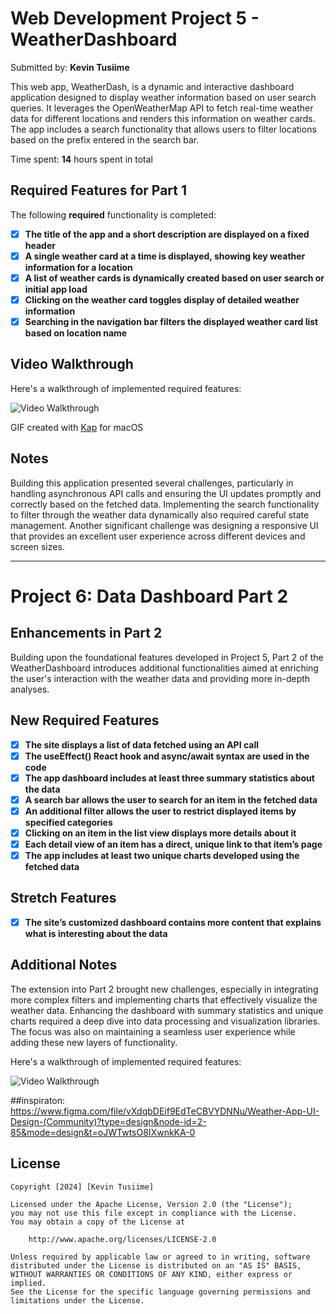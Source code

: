 # Web Development Project 5 - WeatherDashboard

Submitted by: **Kevin Tusiime**

This web app, WeatherDash, is a dynamic and interactive dashboard application designed to display weather information based on user search queries. It leverages the OpenWeatherMap API to fetch real-time weather data for different locations and renders this information on weather cards. The app includes a search functionality that allows users to filter locations based on the prefix entered in the search bar.

Time spent: **14** hours spent in total

## Required Features for Part 1

The following **required** functionality is completed:

- [x] **The title of the app and a short description are displayed on a fixed header**
- [x] **A single weather card at a time is displayed, showing key weather information for a location**
- [x] **A list of weather cards is dynamically created based on user search or initial app load**
- [x] **Clicking on the weather card toggles display of detailed weather information**
- [x] **Searching in the navigation bar filters the displayed weather card list based on location name**

## Video Walkthrough

Here's a walkthrough of implemented required features:

<img src='dashboard-walkthrough.gif' title='Video Walkthrough' width='' alt='Video Walkthrough' />

GIF created with [Kap](https://getkap.co/) for macOS

## Notes

Building this application presented several challenges, particularly in handling asynchronous API calls and ensuring the UI updates promptly and correctly based on the fetched data. Implementing the search functionality to filter through the weather data dynamically also required careful state management. Another significant challenge was designing a responsive UI that provides an excellent user experience across different devices and screen sizes.

---

# Project 6: Data Dashboard Part 2

## Enhancements in Part 2

Building upon the foundational features developed in Project 5, Part 2 of the WeatherDashboard introduces additional functionalities aimed at enriching the user's interaction with the weather data and providing more in-depth analyses.

## New Required Features

- [x] **The site displays a list of data fetched using an API call**
- [x] **The useEffect() React hook and async/await syntax are used in the code**
- [x] **The app dashboard includes at least three summary statistics about the data**
- [x] **A search bar allows the user to search for an item in the fetched data**
- [x] **An additional filter allows the user to restrict displayed items by specified categories**
- [x] **Clicking on an item in the list view displays more details about it**
- [x] **Each detail view of an item has a direct, unique link to that item’s page**
- [x] **The app includes at least two unique charts developed using the fetched data**

## Stretch Features

- [x] **The site’s customized dashboard contains more content that explains what is interesting about the data**

## Additional Notes

The extension into Part 2 brought new challenges, especially in integrating more complex filters and implementing charts that effectively visualize the weather data. Enhancing the dashboard with summary statistics and unique charts required a deep dive into data processing and visualization libraries. The focus was also on maintaining a seamless user experience while adding these new layers of functionality.

Here's a walkthrough of implemented required features:

<img src='dashboard-walkthrough-pt2.gif' title='Video Walkthrough' width='' alt='Video Walkthrough' />

##inspiraton:
https://www.figma.com/file/vXdqbDEif9EdTeCBVYDNNu/Weather-App-UI-Design-(Community)?type=design&node-id=2-85&mode=design&t=oJWTwtsO8IXwnkKA-0

## License

```license
Copyright [2024] [Kevin Tusiime]

Licensed under the Apache License, Version 2.0 (the "License");
you may not use this file except in compliance with the License.
You may obtain a copy of the License at

    http://www.apache.org/licenses/LICENSE-2.0

Unless required by applicable law or agreed to in writing, software
distributed under the License is distributed on an "AS IS" BASIS,
WITHOUT WARRANTIES OR CONDITIONS OF ANY KIND, either express or implied.
See the License for the specific language governing permissions and
limitations under the License.
```
